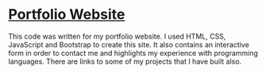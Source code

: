 # [Portfolio Website]()

This code was written for my portfolio website. 
I used HTML, CSS, JavaScript and Bootstrap to create this site.
It also contains an interactive form in order to contact me and highlights my experience
with programming languages. There are links to some of my projects that I have built also.








